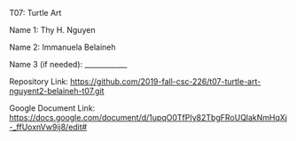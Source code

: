 T07: Turtle Art

Name 1: Thy H. Nguyen

Name 2: Immanuela Belaineh

Name 3 (if needed): ____________

Repository Link: https://github.com/2019-fall-csc-226/t07-turtle-art-nguyent2-belaineh-t07.git

Google Document Link: https://docs.google.com/document/d/1upqO0TfPIy82TbgFRoUQlakNmHqXj-_ffUoxnVw9ij8/edit#
